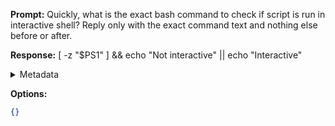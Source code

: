 **Prompt:**
Quickly, what is the exact bash command to check if script is run in interactive shell?
Reply only with the exact command text and nothing else before or after.

**Response:**
[ -z "$PS1" ] && echo "Not interactive" || echo "Interactive"

<details><summary>Metadata</summary>

- Duration: 1333 ms
- Datetime: 2023-07-20T13:33:12.475650
- Model: gpt-3.5-turbo-0613

</details>

**Options:**
```json
{}
```

